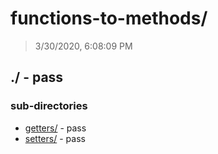 # functions-to-methods/

> 3/30/2020, 6:08:09 PM 

## ./ - pass


### sub-directories

* [getters/](./getters/REVIEW.md) - pass
* [setters/](./setters/REVIEW.md) - pass

